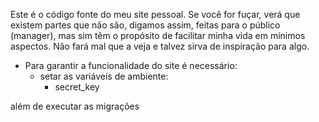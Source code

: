 Este é o código fonte do meu site pessoal. Se você for fuçar, verá que existem partes que não são, digamos assim, feitas para o público (manager), mas sim têm o propósito de facilitar minha vida em mínimos aspectos. Não fará mal que a veja e talvez sirva de inspiração para algo.

* Para garantir a funcionalidade do site é necessário:
	* setar as variáveis de ambiente:
		* secret_key

além de executar as migrações

